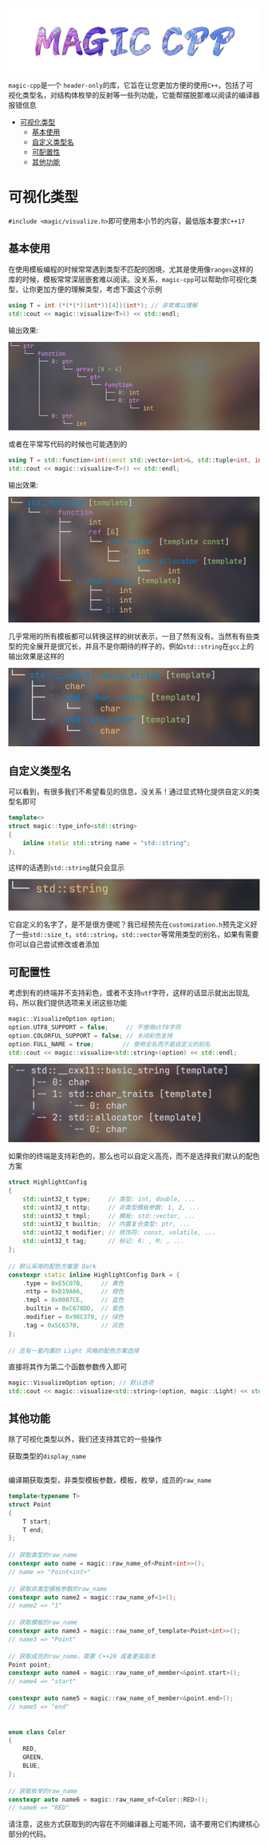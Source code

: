 ![cover](docs/assets/cover.png)

`magic-cpp`是一个 `header-only`的库，它旨在让您更加方便的使用`C++`，包括了可视化类型名，对结构体枚举的反射等一些列功能，它能帮摆脱那难以阅读的编译器报错信息


- [可视化类型](#可视化类型)
  - [基本使用](#基本使用)
  - [自定义类型名](#自定义类型名)
  - [可配置性](#可配置性)
  - [其他功能](#其他功能)

# 可视化类型
`#include <magic/visualize.h>`即可使用本小节的内容，最低版本要求`C++17`

## 基本使用
在使用模板编程的时候常常遇到类型不匹配的困境，尤其是使用像`ranges`这样的库的时候，模板常常深层嵌套难以阅读。没关系，`magic-cpp`可以帮助你可视化类型，让你更加方便的理解类型，考虑下面这个示例
```cpp
using T = int (*(*(*)(int*))[4])(int*); // 非常难以理解
std::cout << magic::visualize<T>() << std::endl;
```
输出效果:

![visualize](docs/assets/sample_ptr.png)

或者在平常写代码的时候也可能遇到的
```cpp
using T = std::function<int(const std::vector<int>&, std::tuple<int, int, int>)>; // 非常难以理解
std::cout << magic::visualize<T>() << std::endl;
```
输出效果:

![visualize](docs/assets/std_function.png)

几乎常用的所有模板都可以转换这样的树状表示，一目了然有没有。当然有有些类型的完全展开是很冗长，并且不是你期待的样子的，例如`std::string`在`gcc`上的输出效果是这样的

![visualize](docs/assets/full_std_string.png)

## 自定义类型名
可以看到，有很多我们不希望看见的信息，没关系！通过显式特化提供自定义的类型名即可
```cpp
template<>
struct magic::type_info<std::string>
{
    inline static std::string name = "std::string";
};
```
这样的话遇到`std::string`就只会显示

![visualize](docs/assets/std_string.png)

它自定义的名字了，是不是很方便呢？我已经预先在`customization.h`预先定义好了一些`std::size_t`，`std::string`，`std::vector`等常用类型的别名，如果有需要你可以自己尝试修改或者添加

## 可配置性
考虑到有的终端并不支持彩色，或者不支持`utf`字符，这样的话显示就出出现乱码，所以我们提供选项来关闭这些功能
```cpp
magic::VisualizeOption option;
option.UTF8_SUPPORT = false;     // 不使用utf8字符
option.COLORFUL_SUPPORT = false; // 关闭彩色支持
option.FULL_NAME = true;        // 使用全名而不是自定义的别名
std::cout << magic::visualize<std::string>(option) << std::endl;
```

![visualize](docs/assets/noutf_nocolor_full_std_string.png)

如果你的终端是支持彩色的，那么也可以自定义高亮，而不是选择我们默认的配色方案
```cpp
struct HighlightConfig
{
    std::uint32_t type;     // 类型: int, double, ...
    std::uint32_t nttp;     // 非类型模板参数: 1, 2, ...
    std::uint32_t tmpl;     // 模板: std::vector, ...
    std::uint32_t builtin;  // 内置复合类型: ptr, ...
    std::uint32_t modifier; // 修饰符: const, volatile, ...
    std::uint32_t tag;      // 标记: R: , M: , ...
};

// 默认采用的配色方案是 Dark
constexpr static inline HighlightConfig Dark = {
    .type = 0xE5C07B,     // 黄色
    .nttp = 0xD19A66,     // 橙色
    .tmpl = 0x0087CE,     // 蓝色
    .builtin = 0xC678DD,  // 紫色
    .modifier = 0x98C379, // 绿色
    .tag = 0x5C6370,      // 灰色
};

// 还有一套内置的 Light 风格的配色方案选择
```
直接将其作为第二个函数参数传入即可
```cpp
magic::VisualizeOption option; // 默认选项
std::cout << magic::visualize<std::string>(option, magic::Light) << std::endl;
```
## 其他功能
除了可视化类型以外，我们还支持其它的一些操作

获取类型的`display_name`
```cpp


```

编译期获取类型，非类型模板参数，模板，枚举，成员的`raw_name`
```cpp
template<typename T>
struct Point
{
    T start;
    T end;
};

// 获取类型的raw_name
constexpr auto name = magic::raw_name_of<Point<int>>();
// name => "Point<int>"

// 获取非类型模板参数的raw_name
constexpr auto name2 = magic::raw_name_of<1>();
// name2 => "1"

// 获取模板的raw_name
constexpr auto name3 = magic::raw_name_of_template<Point<int>>();
// name3 => "Point"

// 获取成员的raw_name，需要 C++20 或者更高版本
Point point;
constexpr auto name4 = magic::raw_name_of_member<&point.start>();
// name4 => "start"

constexpr auto name5 = magic::raw_name_of_member<&point.end>();
// name5 => "end"


enum class Color
{
    RED,
    GREEN,
    BLUE,
};

// 获取枚举的raw_name
constexpr auto name6 = magic::raw_name_of<Color::RED>();
// name6 => "RED"
```
请注意，这些方式获取到的内容在不同编译器上可能不同，请不要用它们构建核心部分的代码。


